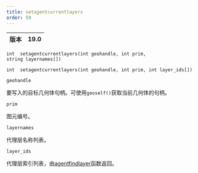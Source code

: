 ```yaml
---
title: setagentcurrentlayers
order: 59
---
```

| 版本 | 19.0 |
| --- | --- |

`int  setagentcurrentlayers(int geohandle, int prim, string layernames[])`

`int  setagentcurrentlayers(int geohandle, int prim, int layer_ids[])`

`geohandle`

要写入的目标几何体句柄。可使用`geoself()`获取当前几何体的句柄。

`prim`

图元编号。

`layernames`

代理层名称列表。

`layer_ids`

代理层索引列表，由[agentfindlayer](/zh-cn/houdini-vex/crowds/agentfindlayer "查找代理定义中某层的索引")函数返回。
